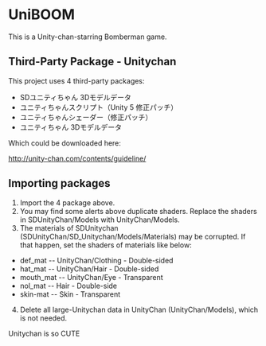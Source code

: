 # UniBOOM
This is a Unity-chan-starring Bomberman game.

## Third-Party Package - Unitychan
This project uses 4 third-party packages:
* SDユニティちゃん 3Dモデルデータ
* ユニティちゃんスクリプト（Unity 5 修正パッチ）
* ユニティちゃんシェーダー（修正パッチ）
* ユニティちゃん 3Dモデルデータ

Which could be downloaded here:

http://unity-chan.com/contents/guideline/

## Importing packages
1. Import the 4 package above.
2. You may find some alerts above duplicate shaders. Replace the shaders in SDUnityChan/Models with UnityChan/Models.
3. The materials of SDUnitychan (SDUnityChan/SD_Unitychan/Models/Materials) may be corrupted. If that happen, set the shaders of materials like below:
* def_mat -- UnityChan/Clothing - Double-sided
* hat_mat -- UnityChan/Hair - Double-sided
* mouth_mat -- UnityChan/Eye - Transparent
* nol_mat -- Hair - Double-side
* skin-mat -- Skin - Transparent
4. Delete all large-Unitychan data in UnityChan (UnityChan/Models), which is not needed.
 
Unitychan is so CUTE

